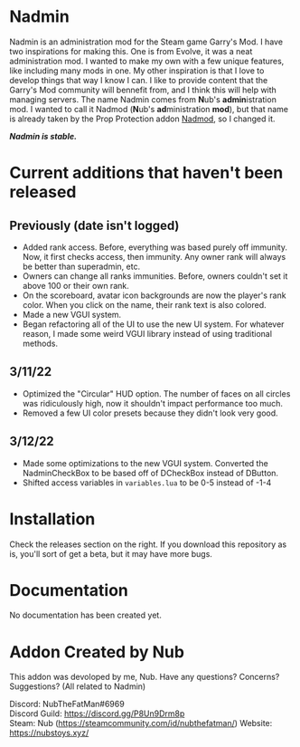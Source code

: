 # Nadmin
Nadmin is an administration mod for the Steam game Garry's Mod. I have two inspirations for making this. One is from Evolve, it was a neat administration mod. I wanted to make my own with a few unique features, like including many mods in one. My other inspiration is that I love to develop things that way I know I can. I like to provide content that the Garry's Mod community will bennefit from, and I think this will help with managing servers. The name Nadmin comes from **N**ub's **admin**istration mod. I wanted to call it Nadmod (**N**ub's **ad**ministration **mod**), but that name is already taken by the Prop Protection addon [Nadmod](https://github.com/Nebual/NadmodPP), so I changed it.

***Nadmin is stable.***

# Current additions that haven't been released
## Previously (date isn't logged)
- Added rank access. Before, everything was based purely off immunity. Now, it first checks access, then immunity. Any owner rank will always be better than superadmin, etc. 
- Owners can change all ranks immunities. Before, owners couldn't set it above 100 or their own rank.
- On the scoreboard, avatar icon backgrounds are now the player's rank color. When you click on the name, their rank text is also colored.
- Made a new VGUI system.
- Began refactoring all of the UI to use the new UI system. For whatever reason, I made some weird VGUI library instead of using traditional methods.

## 3/11/22
- Optimized the "Circular" HUD option. The number of faces on all circles was ridiculously high, now it shouldn't impact performance too much.
- Removed a few UI color presets because they didn't look very good.

## 3/12/22
- Made some optimizations to the new VGUI system. Converted the NadminCheckBox to be based off of DCheckBox instead of DButton.
- Shifted access variables in `variables.lua` to be 0-5 instead of -1-4

# Installation
Check the releases section on the right. If you download this repository as is, you'll sort of get a beta, but it may have more bugs.

# Documentation
No documentation has been created yet.

# Addon Created by Nub
This addon was devoloped by me, Nub. Have any questions? Concerns? Suggestions? (All related to Nadmin)

Discord: NubTheFatMan#6969\
Discord Guild: https://discord.gg/P8Un9Drm8p \
Steam: Nub (https://steamcommunity.com/id/nubthefatman/)
Website: https://nubstoys.xyz/
